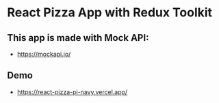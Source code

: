 # React Pizza App with Redux Toolkit

## This app is made with Mock API:
- https://mockapi.io/
## Demo
- https://react-pizza-pi-navy.vercel.app/


